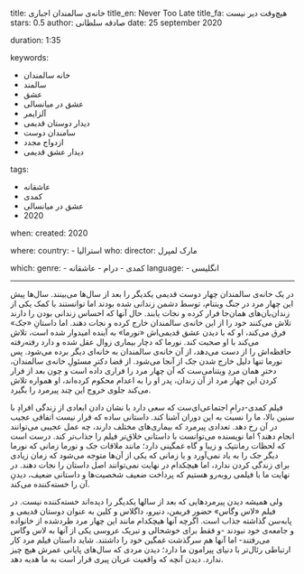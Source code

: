 
title: خانه‌ی سالمندان اجباری 
title_en: Never Too Late
title_fa: هیچ‌وقت دیر نیست  
stars: 0.5
author: صادقه سلطانی
date: 25 september 2020

duration: 1:35

keywords:
  - خانه سالمندان
  - سالمند
  - عشق
  - عشق در میانسالی
  - آلزایمر
  - دیدار دوستان قدیمی
  - سامندان دوست
  - ازدواج مجدد
  - دیدار عشق قدیمی

tags:
  - عاشقانه
  - کمدی
  -  عشق در میانسالی
  - 2020
  
when:
  created: 2020

where:
  country:
    - استرالیا
who:
  director: مارک لمپرل  

which:
  genre:
    - کمدی
    - درام
    - عاشقانه
  language:
    - انگلیسی
   
---

در یک خانه‌ی سالمندان چهار دوست قدیمی یکدیگر را بعد از سال‌ها می‌بینند. سال‌ها پیش این چهار مرد در جنگ ویتنام، توسط دشمن زندانی شده بودند اما توانستند با کمک یکی از زندان‌بان‌های همان‌جا فرار کرده و نجات یابند. حال آنها که احساس زندانی بودن را دارند تلاش می‌کنند خود را از این خانه‌ی سالمندان خارج کرده و نجات دهند. اما داستانِ «جک» فرق می‌کند، او که با دیدن عشق قدیمی‌اش «نورما» به آینده امیدوار شده است، تلاش می‌کند با او صحبت کند. نورما که دچار بیماری زوال عقل شده و دارد رفته‌رفته حافظه‌اش را از دست می‌دهد، از آن خانه‌ی سالمندان به خانه‌ای دیگر برده می‌شود. پس نورما تنها دلیل خارج شدن جک از آنجا می‌شود. از قضا دکترِ مسئولِ خانه‌ی سالمندان، دخترِ همان مردِ ویتنامی‌ست که آن چهار مرد را فراری داده است و چون بعد از فرار کردن این چهار مرد از آن زندان، پدر او را به اعدام محکوم کرده‌اند، او همواره تلاش می‌کند جلوی خروج این چند پیرمرد را بگیرد.

فیلم کمدی-درامِ اجتماعی‌ای‌ست که سعی دارد با نشان دادن ابعادی از زندگی افرادِ با سنین بالا، ما را نسبت به این دوران آشنا کند. داستانی ساده که قرار نیست اتفاقی عجیب در آن رخ دهد.  تعدادی پیرمرد که بیماری‌های مختلف دارند، چه عمل عجیبی می‌توانند انجام دهند؟ اما نویسنده می‌توانست با داستانی خلاق‌تر فیلم را جذاب‌تر کند. درست است که لحظات رمانتیک و زیبا و گاه غمگینی دارد؛ مانند ملاقات جک و نورما زمانی که نورما دیگر جک را به یاد نمی‌آورد و یا زمانی که یکی از آن‌ها متوجه می‌شود که زمان زیادی برای زندگی کردن ندارد، اما هیچکدام در نهایت نمی‌توانند اصل داستان را نجات دهند. در نهایت ما با فیلمی روبه‌رو هستیم که پرداخت ضعیف شخصیت‌ها و داستانی ضعیف، دیدنِ آن را خسته‌کننده می‌کند. 

ولی همیشه دیدن پیرمردهایی که بعد از سالها یکدیگر را دیده‌اند خسته‌کننده نیست. در فیلم «لاس وگاس» حضور فریمن، دنیرو، داگلاس و کلین به عنوان دوستان قدیمی و پابه‌سن گذاشته جذاب است. اگرچه آنها هیچکدام مانند این چهار مرد طردشده از خانواده و جامعه‌ی خود نبودند -و فقط برای خوشحالی و تبریک عروسی یکی از آنها به لاس وگاس می‌رفتند- اما آنها هم سرگذشت غمگین خود را  داشتند. شاید داستان فیلم مرد کار ارتباطی رئال‌تر با دنیای پیرامون ما دارد؛ دیدن مردی که سال‌های پایانی عمرش هیچ چیز ندارد. دیدن آنچه که واقعیت عریان پیری قرار است به ما هدیه دهد.